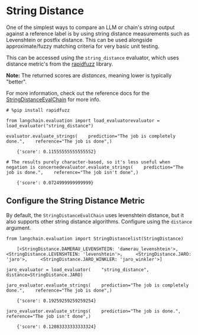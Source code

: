 String Distance
===============

One of the simplest ways to compare an LLM or chain's string output against a reference label is by using string distance measurements such as Levenshtein or postfix distance. This can be used alongside approximate/fuzzy matching criteria for very basic unit testing.

This can be accessed using the `string_distance` evaluator, which uses distance metric's from the [rapidfuzz](https://github.com/maxbachmann/RapidFuzz) library.

**Note:** The returned scores are _distances_, meaning lower is typically "better".

For more information, check out the reference docs for the [StringDistanceEvalChain](https://api.python.langchain.com/en/latest/evaluation/langchain.evaluation.string_distance.base.StringDistanceEvalChain.html#langchain.evaluation.string_distance.base.StringDistanceEvalChain) for more info.

    # %pip install rapidfuzz

    from langchain.evaluation import load_evaluatorevaluator = load_evaluator("string_distance")

    evaluator.evaluate_strings(    prediction="The job is completely done.",    reference="The job is done",)

        {'score': 0.11555555555555552}

    # The results purely character-based, so it's less useful when negation is concernedevaluator.evaluate_strings(    prediction="The job is done.",    reference="The job isn't done",)

        {'score': 0.0724999999999999}

Configure the String Distance Metric[](#configure-the-string-distance-metric "Direct link to Configure the String Distance Metric")
------------------------------------------------------------------------------------------------------------------------------------

By default, the `StringDistanceEvalChain` uses levenshtein distance, but it also supports other string distance algorithms. Configure using the `distance` argument.

    from langchain.evaluation import StringDistancelist(StringDistance)

        [<StringDistance.DAMERAU_LEVENSHTEIN: 'damerau_levenshtein'>,     <StringDistance.LEVENSHTEIN: 'levenshtein'>,     <StringDistance.JARO: 'jaro'>,     <StringDistance.JARO_WINKLER: 'jaro_winkler'>]

    jaro_evaluator = load_evaluator(    "string_distance", distance=StringDistance.JARO)

    jaro_evaluator.evaluate_strings(    prediction="The job is completely done.",    reference="The job is done",)

        {'score': 0.19259259259259254}

    jaro_evaluator.evaluate_strings(    prediction="The job is done.",    reference="The job isn't done",)

        {'score': 0.12083333333333324}